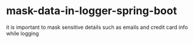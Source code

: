 # mask-data-in-logger-spring-boot
it is important to mask sensitive details such as emails and credit card info while logging
